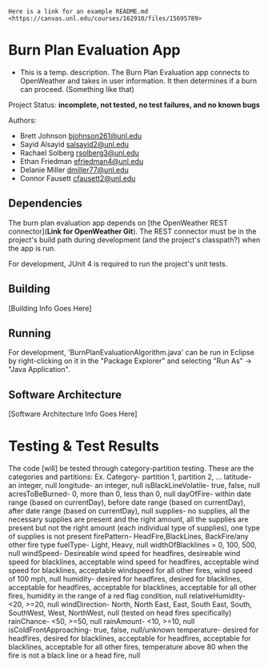 	Here is a link for an example README.md <https://canvas.unl.edu/courses/162910/files/15695789>

# Burn Plan Evaluation App

* This is a temp. description.
The Burn Plan Evaluation app connects to OpenWeather and takes in user information. It then determines if a burn can proceed. (Something like that)

Project Status: **incomplete, not tested, no test failures, and no known bugs**

Authors:
*	Brett Johnson <bjohnson261@unl.edu>
*	Sayid Alsayid <salsayid2@unl.edu>
*	Rachael Solberg <rsolberg3@unl.edu>
*	Ethan Friedman <efriedman4@unl.edu>
*	Delanie Miller <dmiller77@unl.edu>
*	Connor Fausett <cfausett2@unl.edu>

## Dependencies

The burn plan evaluation app depends on [the OpenWeather REST connector](**Link for OpenWeather Git**).
The REST connector must be in the project's build path during development (and the project's classpath?) when the app is run.

For development, JUnit 4 is required to run the project's unit tests.

## Building

[Building Info Goes Here]

## Running

For development, 'BurnPlanEvaluationAlgorithm.java' can be run in Eclipse by right-clicking on it in the "Package Explorer" and selecting "Run As" → "Java Application".

## Software Architecture

[Software Architecture Info Goes Here]


# Testing & Test Results
The code [will] be tested through category-partition testing. These are the categories and partitions:
Ex. Category- partition 1, partition 2, ...
latitude- an integer, null
longitude- an integer, null
isBlackLineVolatile- true, false, null
acresToBeBurned- 0, more than 0, less than 0, null
dayOfFire- within date range (based on currentDay), before date range (based on currentDay), after date range (based on currentDay), null
supplies- no supplies, all the necessary supplies are present and the right amount, all the supplies are present but not the right amount (each individual type of supplies), one type of supplies is not present
firePattern- HeadFire,BlackLines, BackFire/any other fire type
fuelType- Light, Heavy, null
widthOfBlacklines = 0, 100, 500, null
windSpeed- Desireable wind speed for headfires, desireable wind speed for blacklines, acceptable wind speed for headfires, acceptable wind speed for blacklines, acceptable windspeed for all other fires, wind speed of 100 mph, null
humidity- desired for headfires, desired for blacklines, acceptable for headfires, acceptable for blacklines, acceptable for all other fires, humidity in the range of a red flag condition, null
relativeHumidity- <20, >=20, null
windDirection- North, North East, East, South East, South, SouthWest, West, NorthWest, null (tested on head fires specifically)
rainChance- <50, >=50, null
rainAmount- <10, >=10, null
isColdFrontApproaching- true, false, null/unknown
temperature- desired for headfires, desired for blacklines, acceptable for headfires, acceptable for blacklines, acceptable for all other fires, temperature above 80 when the fire is not a black line or a head fire, null

